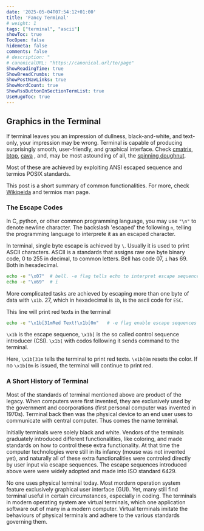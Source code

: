 ```yaml
---
date: '2025-05-04T07:54:12+01:00'
title: 'Fancy Terminal'
# weight: 1
tags: ["terminal", "ascii"]
showToc: true
TocOpen: false
hidemeta: false
comments: false
# description: "
# canonicalURL: "https://canonical.url/to/page"
ShowReadingTime: true
ShowBreadCrumbs: true
ShowPostNavLinks: true
ShowWordCount: true
ShowRssButtonInSectionTermList: true
UseHugoToc: true
---
```


## Graphics in the Terminal

If terminal leaves you an impression of dullness, black-and-white, and text-only, your impression may be wrong.
Terminal is capable of producing surprisingly smooth, user-friendly, and graphical interface.
Check [cmatrix](https://github.com/abishekvashok/cmatrix), [btop](https://github.com/aristocratos/btop), [cava](https://github.com/karlstav/cava) , and, may be most astounding of all, the [spinning doughnut](https://www.a1k0n.net/2011/07/20/donut-math.html).

Most of these are achieved by exploiting ANSI escaped sequence and termios POSIX standards.

This post is a short summary of common functionalities. 
For more, check [Wikipeida](https://en.wikipedia.org/wiki/ANSI_escape_code) and termios man page.

### The Escape Codes

In C, python, or other common programming language, you may use `"\n"` to denote newline character. 
The backslash 'escaped' the following `n`, telling the programming language to interprete it as an escaped character.

In terminal, single byte escape is achieved by `\`. 
Usually it is used to print ASCII characters.
ASCII is a standards that assigns raw one byte binary code, 0 to 255 in decimal, to common letters. Bell has code 07, `i` has 69. Both in hexadecimal.

```bash
echo -e "\x07"  # bell. -e flag tells echo to interpret escape sequence
echo -e "\x69"  # i
```

More complicated tasks are achieved by escaping more than one byte of data with `\x1b`. 27, which in hexadecimal is `1b`, is the ascii code for `ESC`.

This line will print red texts in the terminal
```bash
echo -e "\x1b[31mRed Text!\x1b[0m"   # -e flag enable escape sequences
```

`\x1b` is the escape sequence, `\x1b[` is the so called control sequence introducer (CSI). 
`\x1b[` with codos following it sends command to the terminal. 

Here, `\x1b[31m` tells the terminal to print red texts. `\x1b[0m` resets the color. 
If no `\x1b[0m` is issued, the terminal will continue to print red.

### A Short History of Terminal 

Most of the standards of terminal mentioned above are product of the legacy.
When computers were first invented, they are exclusively used by the government and coorporations (first personal computer was invented in 1970s). 
Terminal back then was the physical device to an end user uses to communicate with central computer. 
Thus comes the name terminal.

Initially terminals were solely black and white. 
Vendors of the terminals graduately introduced different functionalities, like coloring, and made standards on how to control these extra functionality. 
At that time the computer technologies were still in its infancy (mouse was not invented yet), and naturally all of these extra functionalities were controled directly by user input via escape sequences.
The escape sequences introduced above were were widely adopted and made into ISO standard 6429.

No one uses physical terminal today. 
Most mordern operation system feature exclusively graphical user interface (GUI). 
Yet, many still find terminal useful in certain circumstances, especially in coding.
The terminals in modern operating system are virtual terminals, which one application software out of many in a modern computer.
Virtual terminals imitate the behaviours of physical terminals and adhere to the various standards governing them.
